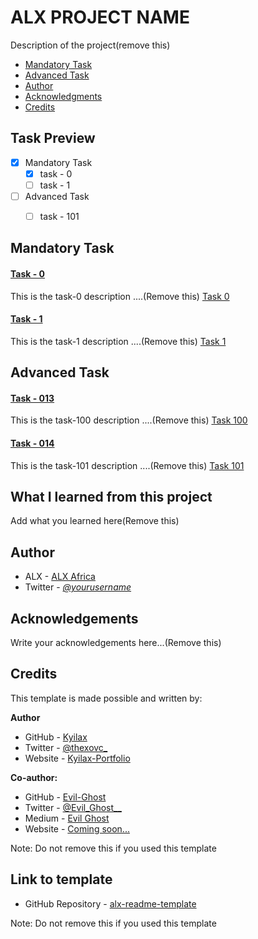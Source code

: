 # ALX PROJECT NAME

Description of the project(remove this)

- [Mandatory Task](#mandatory-task)
- [Advanced Task](#advanced-task)
- [Author](#author)
- [Acknowledgments](#acknowledgements)
- [Credits](#credits)

## Task Preview

- [X] Mandatory Task
    - [X] task - 0
    - [ ] task - 1

- [ ] Advanced Task
    - [ ] task - 101
   

## Mandatory Task

#### [Task - 0](./file-name)

This is the task-0 description ....(Remove this)
[Task 0](./file-name)

#### [Task - 1](./filename)

This is the task-1 description ....(Remove this)
[Task 1](./file-name)

## Advanced Task

#### [Task - 013](./filename)

This is the task-100 description ....(Remove this)
[Task 100](./file-name)

#### [Task - 014](./filename)

This is the task-101 description ....(Remove this)
[Task 101](./file-name)

## What I learned from this project

Add what you learned here(Remove this)

## Author

- ALX - [ALX Africa](https://www.alxafrica.com)
- Twitter - [_@yourusername_](https://twitter.com/yourusername)

## Acknowledgements

Write your acknowledgements here...(Remove this)

## Credits

This template is made possible and written by:

**Author**
- GitHub - [Kyilax](https://github.com/Kyilax)
- Twitter - [@thexovc\_](https://www.twitter.com/thexovc)
- Website - [Kyilax-Portfolio](https://kyilax-portfolio.vercel.app/)

**Co-author:**
- GitHub - [Evil-Ghost](https://github.com/Evil-Ghost)
- Twitter - [@Evil\_Ghost\_\_](https://www.twitter.com/evil_ghost__)
- Medium - [Evil Ghost](https://medium.com/@evilghost)
- Website - [Coming soon...](#)

Note: Do not remove this if you used this template

## Link to template

- GitHub Repository - [alx-readme-template](https://github.com/Evil-Ghost/alx-readme-template)

Note: Do not remove this if you used this template
